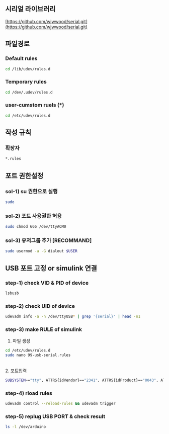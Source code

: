 
## 시리얼 라이브러리
[https://github.com/wjwwood/serial.git](https://github.com/wjwwood/serial.git)

## 파일경로
### Default rules
```Bash
cd /lib/udev/rules.d
```
### Temporary rules
``` Bash
cd /dev/.udev/rules.d
```
### user-cumstom ruels (*)
```Bash
cd /etc/udev/rules.d
```
## 작성 규칙
### 확장자
```Bash
*.rules
```
## 포트 권한설정
### sol-1) su 권한으로 실행
```Bash
sudo 
```

### sol-2) 포트 사용권한 허용
```Bash
sudo chmod 666 /dev/ttyACM0
```
### sol-3) 유저그룹 추가 [RECOMMAND]
```Bash
sudo usermod -a -G dialout $USER
```



## USB 포트 고정 or simulink 연결
 ### step-1) check VID & PID of device
```Bash
lsbusb
```
 ### step-2) check UID of device
```Bash
udevadm info -a -n /dev/ttyUSB* | grep '{serial}' | head -n1
```
 ### step-3) make RULE of simulink
1. 파일 생성

```Bash
cd /etc/udev/rules.d
sudo nano 99-usb-serial.rules
```
</br>
2. 포트입력

```Bash
SUBSYSTEM=="tty", ATTRS{idVendor}=="2341", ATTRS{idProduct}=="0043", ATTRS{serial}=="8573531333335161B142", SYMLINK+="arduino"
```
### step-4) rload rules
```Bash
udevadm control --reload-rules && udevadm trigger
```

### step-5) replug USB PORT & check result
 ```Bash
 ls -l /dev/arduino
 ```
